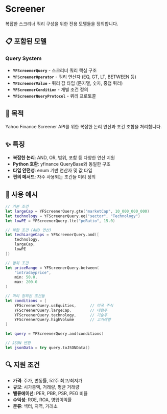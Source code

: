 # Screener

복잡한 스크리너 쿼리 구성을 위한 전용 모델들을 정의합니다.

## 📋 포함된 모델

### Query System
- **`YFScreenerQuery`** - 스크리너 쿼리 핵심 구조
- **`YFScreenerOperator`** - 쿼리 연산자 (EQ, GT, LT, BETWEEN 등)
- **`YFScreenerValue`** - 쿼리 값 타입 (문자열, 숫자, 중첩 쿼리)
- **`YFScreenerCondition`** - 개별 조건 정의
- **`YFScreenerQueryProtocol`** - 쿼리 프로토콜

## 🎯 목적

Yahoo Finance Screener API를 위한 복잡한 논리 연산과 조건 조합을 처리합니다.

## ✨ 특징

- **복잡한 논리**: AND, OR, 범위, 포함 등 다양한 연산 지원
- **Python 호환**: yfinance QueryBase와 동일한 구조
- **타입 안전성**: enum 기반 연산자 및 값 타입
- **편의 메서드**: 자주 사용되는 조건들 미리 정의

## 📖 사용 예시

```swift
// 기본 조건
let largeCap = YFScreenerQuery.gte("marketCap", 10_000_000_000)
let technology = YFScreenerQuery.eq("sector", "Technology")
let lowPE = YFScreenerQuery.lte("peRatio", 15.0)

// 복합 조건 (AND 연산)
let techLargeCaps = YFScreenerQuery.and([
    technology,
    largeCap,
    lowPE
])

// 범위 조건
let priceRange = YFScreenerQuery.between(
    "intradayprice", 
    min: 50.0, 
    max: 200.0
)

// 미리 정의된 조건들
let conditions = [
    YFScreenerQuery.usEquities,      // 미국 주식
    YFScreenerQuery.largeCap,        // 대형주
    YFScreenerQuery.technology,      // 기술주
    YFScreenerQuery.highVolume       // 고거래량
]

let query = YFScreenerQuery.and(conditions)

// JSON 변환
let jsonData = try query.toJSONData()
```

## 🔍 지원 조건

- **가격**: 주가, 변동률, 52주 최고/최저가
- **규모**: 시가총액, 거래량, 평균 거래량
- **밸류에이션**: PER, PBR, PSR, PEG 비율
- **수익성**: ROE, ROA, 영업이익률
- **분류**: 섹터, 지역, 거래소
